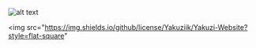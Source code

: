 ![alt text](https://www.yakuzi.xyz/ICON.png)

<img src="https://img.shields.io/github/license/Yakuziik/Yakuzi-Website?style=flat-square" </a>

